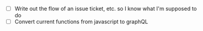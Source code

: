 - [ ] Write out the flow of an issue ticket, etc. so I know what I'm supposed to
      do
- [ ] Convert current functions from javascript to graphQL
